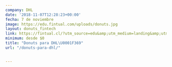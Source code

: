 ```yaml
---
company: DHL
date: '2018-11-07T12:28:23+00:00'
fecha: 7 de noviembre
image: https://edu.fintual.com/uploads/donuts.jpg
layout: donuts_fintech
link: https://fintual.cl/?utm_source=edu&amp;utm_medium=landing&amp;utm_campaign=pizzas
minimum: desde $0
title: "Donuts para DHL\U0001F369"
url: "/donuts-para-dhl/"


---
```


